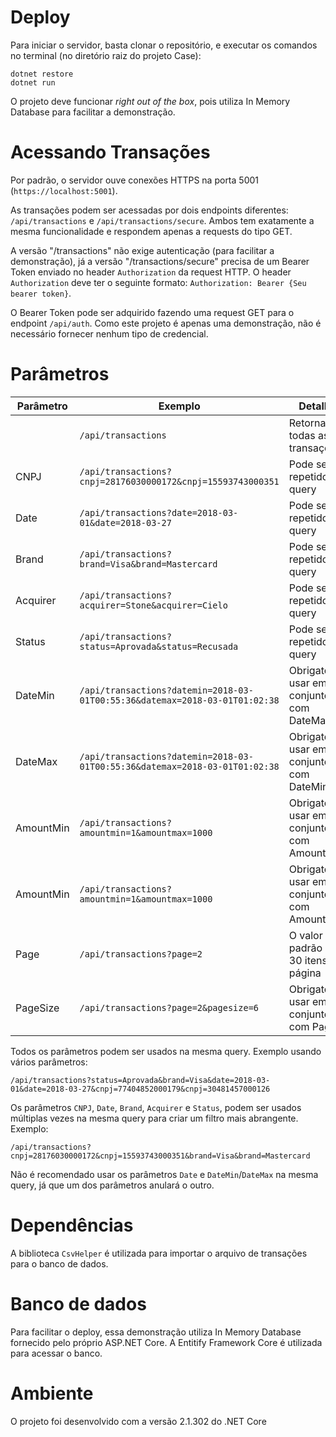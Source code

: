 # Deploy

Para iniciar o servidor, basta clonar o repositório, e executar os comandos no terminal (no diretório raiz do projeto Case):
```
dotnet restore
dotnet run
```
O projeto deve funcionar *right out of the box*, pois utiliza In Memory Database para facilitar a demonstração.

# Acessando Transações

Por padrão, o servidor ouve conexões HTTPS na porta 5001 (`https://localhost:5001`).

As transações podem ser acessadas por dois endpoints diferentes: `/api/transactions` e `/api/transactions/secure`. Ambos tem exatamente a mesma funcionalidade e respondem apenas a requests do tipo GET.

A versão "/transactions" não exige autenticação (para facilitar a demonstração), já a versão "/transactions/secure" precisa de um Bearer Token enviado no header `Authorization` da request HTTP. O header `Authorization` deve ter o seguinte formato: `Authorization: Bearer {Seu bearer token}`.

O Bearer Token pode ser adquirido fazendo uma request GET para o endpoint `/api/auth`. Como este projeto é apenas uma demonstração, não é necessário fornecer nenhum tipo de credencial.

# Parâmetros

|Parâmetro |  Exemplo | Detalhe |
|----------|------|------|
| | `/api/transactions` | Retorna todas as transações |
| CNPJ | `/api/transactions?cnpj=28176030000172&cnpj=15593743000351` | Pode ser repetido na query |
| Date | `/api/transactions?date=2018-03-01&date=2018-03-27` | Pode ser repetido na query |
| Brand |  `/api/transactions?brand=Visa&brand=Mastercard` | Pode ser repetido na query |
| Acquirer | `/api/transactions?acquirer=Stone&acquirer=Cielo` | Pode ser repetido na query |
| Status | `/api/transactions?status=Aprovada&status=Recusada` | Pode ser repetido na query |
| DateMin | `/api/transactions?datemin=2018-03-01T00:55:36&datemax=2018-03-01T01:02:38` | Obrigatório usar em conjunto com DateMax |
| DateMax | `/api/transactions?datemin=2018-03-01T00:55:36&datemax=2018-03-01T01:02:38` | Obrigatório usar em conjunto com DateMin |
| AmountMin | `/api/transactions?amountmin=1&amountmax=1000` | Obrigatório usar em conjunto com AmountMax |
| AmountMin | `/api/transactions?amountmin=1&amountmax=1000` | Obrigatório usar em conjunto com AmountMin |
| Page | `/api/transactions?page=2` | O valor padrão é de 30 itens por página |
| PageSize | `/api/transactions?page=2&pagesize=6` | Obrigatório usar em conjunto com Page |

Todos os parâmetros podem ser usados na mesma query. Exemplo usando vários parâmetros:

`/api/transactions?status=Aprovada&brand=Visa&date=2018-03-01&date=2018-03-27&cnpj=77404852000179&cnpj=30481457000126`

Os parâmetros `CNPJ`, `Date`, `Brand`, `Acquirer` e `Status`, podem ser usados múltiplas vezes na mesma query para criar um filtro mais abrangente. Exemplo:

`/api/transactions?cnpj=28176030000172&cnpj=15593743000351&brand=Visa&brand=Mastercard`

Não é recomendado usar os parâmetros `Date` e `DateMin`/`DateMax` na mesma query, já que um dos parâmetros anulará o outro.

# Dependências

A biblioteca `CsvHelper` é utilizada para importar o arquivo de transações para o banco de dados.

# Banco de dados

Para facilitar o deploy, essa demonstração utiliza In Memory Database fornecido pelo próprio ASP.NET Core. A Entitify Framework Core é utilizada para acessar o banco.

# Ambiente

O projeto foi desenvolvido com a versão 2.1.302 do .NET Core
